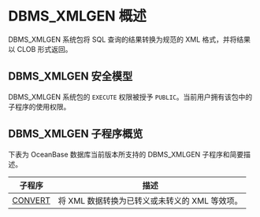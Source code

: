 DBMS_XMLGEN 概述 
===================================

DBMS_XMLGEN 系统包将 SQL 查询的结果转换为规范的 XML 格式，并将结果以 CLOB 形式返回。

DBMS_XMLGEN 安全模型 
-------------------------------------

DBMS_XMLGEN 系统包的 `EXECUTE` 权限被授予 `PUBLIC`。当前用户拥有该包中的子程序的使用权限。

DBMS_XMLGEN 子程序概览 
--------------------------------------

下表为 OceanBase 数据库当前版本所支持的 DBMS_XMLGEN 子程序和简要描述。


|                          子程序                           |              描述              |
|--------------------------------------------------------|------------------------------|
| [CONVERT](../20.DBMS_XMLGEN/2.CONVERT-1-2.md) | 将 XML 数据转换为已转义或未转义的 XML 等效项。 |




